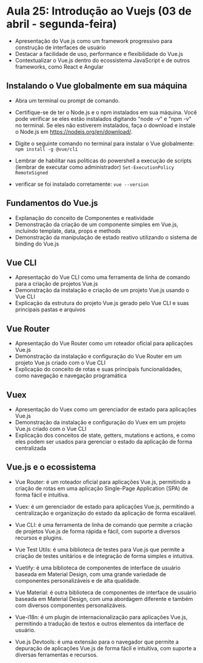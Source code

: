 # Aula 25: Introdução ao Vuejs (03 de abril - segunda-feira)

- Apresentação do Vue.js como um framework progressivo para construção de interfaces de usuário
- Destacar a facilidade de uso, performance e flexibilidade do Vue.js
- Contextualizar o Vue.js dentro do ecossistema JavaScript e de outros frameworks, como React e Angular

## Instalando o Vue globalmente em sua máquina
- Abra um terminal ou prompt de comando.

- Certifique-se de ter o Node.js e o npm instalados em sua máquina. Você pode verificar se eles estão instalados digitando "node -v" e "npm -v" no terminal. Se eles não estiverem instalados, faça o download e instale o Node.js em https://nodejs.org/en/download/.

- Digite o seguinte comando no terminal para instalar o Vue globalmente:
``` npm install -g @vue/cli ```
- Lembrar de habilitar nas políticas do powershell a execução de scripts (lembrar de executar como administrador)
``` Set-ExecutionPolicy RemoteSigned ```

- verificar se foi instalado corretamente:
``` vue --version ```	

## Fundamentos do Vue.js

- Explanação do conceito de Componentes e reatividade
- Demonstração da criação de um componente simples em Vue.js, incluindo template, data, props e methods
- Demonstração da manipulação de estado reativo utilizando o sistema de binding do Vue.js

## Vue CLI

- Apresentação do Vue CLI como uma ferramenta de linha de comando para a criação de projetos Vue.js
- Demonstração da instalação e criação de um projeto Vue.js usando o Vue CLI
- Explicação da estrutura do projeto Vue.js gerado pelo Vue CLI e suas principais pastas e arquivos

## Vue Router

- Apresentação do Vue Router como um roteador oficial para aplicações Vue.js
- Demonstração da instalação e configuração do Vue Router em um projeto Vue.js criado com o Vue CLI
- Explicação do conceito de rotas e suas principais funcionalidades, como navegação e navegação programática

## Vuex

- Apresentação do Vuex como um gerenciador de estado para aplicações Vue.js
- Demonstração da instalação e configuração do Vuex em um projeto Vue.js criado com o Vue CLI
- Explicação dos conceitos de state, getters, mutations e actions, e como eles podem ser usados para gerenciar o estado da aplicação de forma centralizada

## Vue.js e o ecossistema

- Vue Router: é um roteador oficial para aplicações Vue.js, permitindo a criação de rotas em uma aplicação Single-Page Application (SPA) de forma fácil e intuitiva.

- Vuex: é um gerenciador de estado para aplicações Vue.js, permitindo a centralização e organização do estado da aplicação de forma escalável.

- Vue CLI: é uma ferramenta de linha de comando que permite a criação de projetos Vue.js de forma rápida e fácil, com suporte a diversos recursos e plugins.

- Vue Test Utils: é uma biblioteca de testes para Vue.js que permite a criação de testes unitários e de integração de forma simples e intuitiva.

- Vuetify: é uma biblioteca de componentes de interface de usuário baseada em Material Design, com uma grande variedade de componentes personalizáveis e de alta qualidade.

- Vue Material: é outra biblioteca de componentes de interface de usuário baseada em Material Design, com uma abordagem diferente e também com diversos componentes personalizáveis.

- Vue-i18n: é um plugin de internacionalização para aplicações Vue.js, permitindo a tradução de textos e outros elementos da interface de usuário.

- Vue.js Devtools: é uma extensão para o navegador que permite a depuração de aplicações Vue.js de forma fácil e intuitiva, com suporte a diversas ferramentas e recursos.
